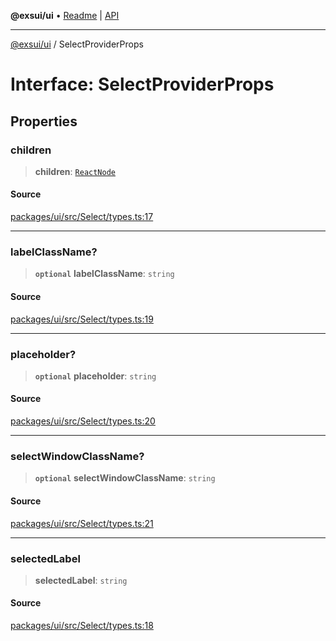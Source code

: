 **@exsui/ui** • [Readme](../README.md) \| [API](../globals.md)

***

[@exsui/ui](../README.md) / SelectProviderProps

# Interface: SelectProviderProps

## Properties

### children

> **children**: [`ReactNode`](../-internal-/type-aliases/ReactNode.md)

#### Source

[packages/ui/src/Select/types.ts:17](https://github.com/dirheimerb/exsui/blob/c97dab6/packages/ui/src/Select/types.ts#L17)

***

### labelClassName?

> **`optional`** **labelClassName**: `string`

#### Source

[packages/ui/src/Select/types.ts:19](https://github.com/dirheimerb/exsui/blob/c97dab6/packages/ui/src/Select/types.ts#L19)

***

### placeholder?

> **`optional`** **placeholder**: `string`

#### Source

[packages/ui/src/Select/types.ts:20](https://github.com/dirheimerb/exsui/blob/c97dab6/packages/ui/src/Select/types.ts#L20)

***

### selectWindowClassName?

> **`optional`** **selectWindowClassName**: `string`

#### Source

[packages/ui/src/Select/types.ts:21](https://github.com/dirheimerb/exsui/blob/c97dab6/packages/ui/src/Select/types.ts#L21)

***

### selectedLabel

> **selectedLabel**: `string`

#### Source

[packages/ui/src/Select/types.ts:18](https://github.com/dirheimerb/exsui/blob/c97dab6/packages/ui/src/Select/types.ts#L18)
